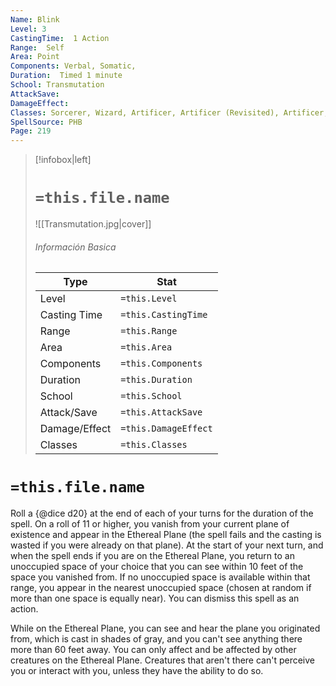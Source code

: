 ```yaml
---
Name: Blink
Level: 3
CastingTime:  1 Action 
Range:  Self
Area: Point
Components: Verbal, Somatic, 
Duration:  Timed 1 minute
School: Transmutation
AttackSave: 
DamageEffect: 
Classes: Sorcerer, Wizard, Artificer, Artificer (Revisited), Artificer, 
SpellSource: PHB
Page: 219
---
```


>[!infobox|left]
># `=this.file.name`
>![[Transmutation.jpg|cover]]
> ###### Información Basica
> Type |  Stat |
> ---|---|
> Level | `=this.Level` |
> Casting Time | `=this.CastingTime` |
> Range | `=this.Range` |
> Area | `=this.Area` |
> Components | `=this.Components` |
> Duration | `=this.Duration` |
> School | `=this.School` |
> Attack/Save | `=this.AttackSave` |
> Damage/Effect | `=this.DamageEffect` |
> Classes | `=this.Classes` |

# `=this.file.name`
Roll a {@dice d20} at the end of each of your turns for the duration of the spell. On a roll of 11 or higher, you vanish from your current plane of existence and appear in the Ethereal Plane (the spell fails and the casting is wasted if you were already on that plane). At the start of your next turn, and when the spell ends if you are on the Ethereal Plane, you return to an unoccupied space of your choice that you can see within 10 feet of the space you vanished from. If no unoccupied space is available within that range, you appear in the nearest unoccupied space (chosen at random if more than one space is equally near). You can dismiss this spell as an action.

While on the Ethereal Plane, you can see and hear the plane you originated from, which is cast in shades of gray, and you can&#x27;t see anything there more than 60 feet away. You can only affect and be affected by other creatures on the Ethereal Plane. Creatures that aren&#x27;t there can&#x27;t perceive you or interact with you, unless they have the ability to do so.



 


 


